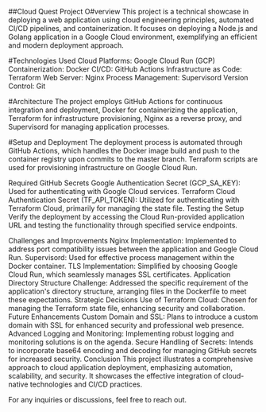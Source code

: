 ##Cloud Quest Project
O#verview
This project is a technical showcase in deploying a web application using cloud engineering principles, automated CI/CD pipelines, and containerization. It focuses on deploying a Node.js and Golang application in a Google Cloud environment, exemplifying an efficient and modern deployment approach.

#Technologies Used
Cloud Platforms: Google Cloud Run (GCP)
Containerization: Docker
CI/CD: GitHub Actions
Infrastructure as Code: Terraform
Web Server: Nginx
Process Management: Supervisord
Version Control: Git

#Architecture
The project employs GitHub Actions for continuous integration and deployment, Docker for containerizing the application, Terraform for infrastructure provisioning, Nginx as a reverse proxy, and Supervisord for managing application processes.

#Setup and Deployment
The deployment process is automated through GitHub Actions, which handles the Docker image build and push to the container registry upon commits to the master branch. Terraform scripts are used for provisioning infrastructure on Google Cloud Run.

Required GitHub Secrets
Google Authentication Secret (GCP_SA_KEY): Used for authenticating with Google Cloud services.
Terraform Cloud Authentication Secret (TF_API_TOKEN): Utilized for authenticating with Terraform Cloud, primarily for managing the state file.
Testing the Setup
Verify the deployment by accessing the Cloud Run-provided application URL and testing the functionality through specified service endpoints.

Challenges and Improvements
Nginx Implementation: Implemented to address port compatibility issues between the application and Google Cloud Run.
Supervisord: Used for effective process management within the Docker container.
TLS Implementation: Simplified by choosing Google Cloud Run, which seamlessly manages SSL certificates.
Application Directory Structure Challenge: Addressed the specific requirement of the application's directory structure, arranging files in the Dockerfile to meet these expectations.
Strategic Decisions
Use of Terraform Cloud: Chosen for managing the Terraform state file, enhancing security and collaboration.
Future Enhancements
Custom Domain and SSL: Plans to introduce a custom domain with SSL for enhanced security and professional web presence.
Advanced Logging and Monitoring: Implementing robust logging and monitoring solutions is on the agenda.
Secure Handling of Secrets: Intends to incorporate base64 encoding and decoding for managing GitHub secrets for increased security.
Conclusion
This project illustrates a comprehensive approach to cloud application deployment, emphasizing automation, scalability, and security. It showcases the effective integration of cloud-native technologies and CI/CD practices.

For any inquiries or discussions, feel free to reach out.
